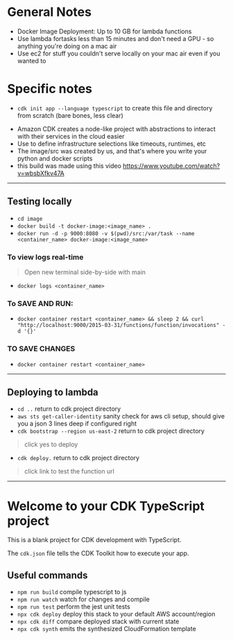 
# General Notes
- Docker Image Deployment: Up to 10 GB for lambda functions
- Use lambda fortasks less than 15 minutes and don't need a GPU - so anything you're doing on a mac air
- Use ec2 for stuff you couldn't serve locally on your mac air even if you wanted to

# Specific notes
* `cdk init app --language typescript` to create this file and directory from scratch (bare bones, less clear)
- Amazon CDK creates a node-like project with abstractions to interact with their services in the cloud easier
- Use <lib> to define infrastructure selections like timeouts, runtimes, etc
- The image/src was created by us, and that's where you write your python and docker scripts
- this build was made using this video <https://www.youtube.com/watch?v=wbsbXfkv47A>

---
## Testing locally
* `cd image` 
* `docker build -t docker-image:<image_name> .` 
* `docker run -d -p 9000:8080 -v $(pwd)/src:/var/task --name <container_name> docker-image:<image_name>`  
### To view logs real-time
> Open new terminal side-by-side with main
* `docker logs <container_name>` 
### To SAVE AND RUN:
* `docker container restart <container_name> && sleep 2 && curl "http://localhost:9000/2015-03-31/functions/function/invocations" -d '{}'` 
### TO SAVE CHANGES
* `docker container restart <container_name>` 
---

## Deploying to lambda
* `cd ..`   return to cdk project directory
* `aws sts get-caller-identity`   sanity check for aws cli setup, should give you a json 3 lines deep if configured right
* `cdk bootstrap --region us-east-2`   return to cdk project directory
> click yes to deploy
* `cdk deploy.`   return to cdk project directory
> click link to test the function url













---

# Welcome to your CDK TypeScript project

This is a blank project for CDK development with TypeScript.

The `cdk.json` file tells the CDK Toolkit how to execute your app.

## Useful commands

* `npm run build`   compile typescript to js
* `npm run watch`   watch for changes and compile
* `npm run test`    perform the jest unit tests
* `npx cdk deploy`  deploy this stack to your default AWS account/region
* `npx cdk diff`    compare deployed stack with current state
* `npx cdk synth`   emits the synthesized CloudFormation template


